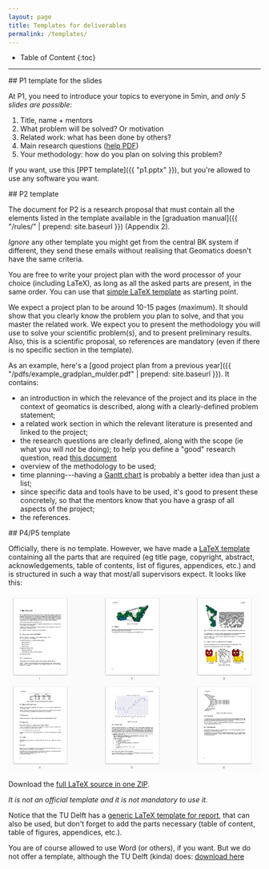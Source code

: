 ```yaml
---
layout: page
title: Templates for deliverables
permalink: /templates/
---
```


<div class="box" markdown="1"> 

* Table of Content
{:toc}

</div>

- - -

<section id="p1">
</section>
## P1 template for the slides

At P1, you need to introduce your topics to everyone in 5min, and *only 5 slides are possible*:

1. Title, name + mentors
1. What problem will be solved? Or motivation
1. Related work: what has been done by others?
1. Main research questions ([help PDF](https://sites.duke.edu/urgws/files/2014/02/Research-Questions_WS-handout.pdf))
1. Your methodology: how do you plan on solving this problem?

If you want, use this [PPT template]({{ "p1.pptx" }}), but you're allowed to use any software you want.

<section id="p2">
</section>
## P2 template

The document for P2 is a research proposal that must contain all the elements listed in the template available in the [graduation manual]({{ "/rules/" | prepend: site.baseurl }}) (Appendix 2).

*Ignore* any other template you might get from the central BK system if different, they send these emails without realising that Geomatics doesn't have the same criteria.

You are free to write your project plan with the word processor of your choice (including LaTeX), as long as all the asked parts are present, in the same order.
You can use that [simple LaTeX template](https://gist.github.com/hugoledoux/d16d5a4d397858ac745e38f9e8561657) as starting point.

We expect a project plan to be around 10-15 pages (maximum).
It should show that you clearly know the problem you plan to solve, and that you master the related work.
We expect you to present the methodology you will use to solve your scientific problem(s), and to present preliminary results.
Also, this is a scientific proposal, so references are mandatory (even if there is no specific section in the template).

As an example, here's a [good project plan from a previous year]({{ "/pdfs/example_gradplan_mulder.pdf" | prepend: site.baseurl }}).
It contains:

  - an introduction in which the relevance of the project and its place in the context of geomatics is described, along with a clearly-defined problem statement;
  - a related work section in which the relevant literature is presented and linked to the project;
  - the research questions are clearly defined, along with the scope (ie what you will *not* be doing); to help you define a "good" research question, read [this document](https://sites.duke.edu/urgws/files/2014/02/Research-Questions_WS-handout.pdf)
  - overview of the methodology to be used;
  - time planning---having a [Gantt chart](https://en.wikipedia.org/wiki/Gantt_chart) is probably a better idea than just a list;
  - since specific data and tools have to be used, it's good to present these concretely, so that the mentors know that you have a grasp of all aspects of the project;
  - the references.

<!-- For the system, you need to write a *short version* (1-2 sentences per point) so that these details can be uploaded and be accessible by the chair person of your P2/P4/P5. -->
<!-- Do not upload the full project plan, this one is only for your mentors. -->

<section id="p4p5">
</section>
## P4/P5 template

Officially, there is no template.
However, we have made a [LaTeX template](https://github.com/tudelft3d/msc_geomatics_thesis_template) containing all the parts that are required (eg title page, copyright, abstract, acknowledgements, table of contents, list of figures, appendices, etc.) and is structured in such a way that most/all supervisors expect.
It looks like this:

[![](thesislatex.png)](https://github.com/tudelftgeomatics/thesis_template/raw/master/thesis.pdf)

Download the [full LaTeX source in one ZIP](https://github.com/tudelftgeomatics/thesis_template/archive/master.zip).

*It is not an official template and it is not mandatory to use it.*

Notice that the TU Delft has a [generic LaTeX template for report](https://www.tudelft.nl/en/tu-delft-corporate-design/downloads/), that can also be used, but don't forget to add the parts necessary (table of content, table of figures, appendices, etc.).

You are of course allowed to use Word (or others), if you want.
But we do not offer a template, although the TU Delft (kinda) does: [download here](https://d1rkab7tlqy5f1.cloudfront.net/Websections/TU%20Delft%20Huisstijl/BSc-MSc_report_mei_2015.doc)



